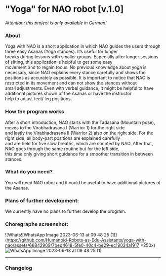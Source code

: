 # "Yoga" for NAO robot [v.1.0]
*Attention: this project is only available in German!*


### About

Yoga with NAO is a short application in which NAO guides the users through three easy Asanas (Yoga stances). It’s useful for longer<br>
breaks during lessons with smaller groups. Especially after longer sessions of sitting, this application is helpful to get some easy <br>
movement and to regain focus. No previous knowledge about yoga is necessary, since NAO explains every stance carefully and shows the <br>
positions as accurately as possible. It is important to notice that NAO is restricted in its movement and can not show the stances without<br>
small adjustments. Even with verbal guidance,  it might be helpful to have additional pictures shown of the Asanas or have the instructor<br>
help to adjust feet/ leg positions.

### How the program works

After a short introduction, NAO starts with the Tadasana (Mountain pose), moves to the Virabhadrasana I (Warrior 1) for the right side <br>
and lastly the Virabhadrasana II (Warrior 2) also on the right side. For the right side, all body-part positions are explained carefully <br>
and are held for five slow breaths, which are counted by NAO. After that, NAO goes through the same routine but for the left side, <br>
this time only giving short guidance for a smoother transition in between stances.

### What do you need?<br>

You will need NAO robot and it could be useful to have additional pictures of the Asanas.

### Plans of further development:

We currently have no plans to further develop the program.

### Choregraphe screenshot:

![Whats![WhatsApp Image 2023-06-13 at 09 48 25 (1)](https://github.com/Humanoid-Robots-as-Edu-Assistants/yoga-with-nao/assets/68842909/7bed4618-5fe0-40c4-be29-ec19034a1917 =250x)
![WhatsApp Image 2023-06-13 at 09 48 25 (1)](https://github.com/Humanoid-Robots-as-Edu-Assistants/yoga-with-nao/assets/68842909/8c4bbf7d-08f4-4a88-a93e-327c4ca003b2)


---

### Changelog

